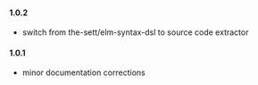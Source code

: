 #### 1.0.2

  - switch from the-sett/elm-syntax-dsl to source code extractor

#### 1.0.1

  - minor documentation corrections
